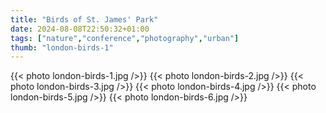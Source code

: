 ```yaml
---
title: "Birds of St. James' Park"
date: 2024-08-08T22:50:32+01:00
tags: ["nature","conference","photography","urban"]
thumb: "london-birds-1"
---
```


{{< photo london-birds-1.jpg />}}
{{< photo london-birds-2.jpg />}}
{{< photo london-birds-3.jpg />}}
{{< photo london-birds-4.jpg />}}
{{< photo london-birds-5.jpg />}}
{{< photo london-birds-6.jpg />}}